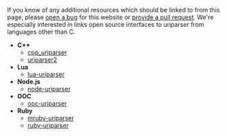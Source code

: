 <!--
.. title: uriparser Bindings & 3rd-party Wrappers
.. slug: bindings
.. date: 2018-01-06 23:36:06 UTC
.. tags:
.. category:
.. link:
.. description:
.. type: text
-->

If you know of any additional resources which should be linked to
from this page,
please [open a bug](https://github.com/uriparser/uriparser.github.io/issues)
for this website or
[provide a pull request](https://github.com/uriparser/uriparser.github.io/pulls).
We're especially interested in links open source interfaces to uriparser
from languages other than C.


* __C++__
    * [cpp_uriparser](https://github.com/azerg/cpp_uriparser)
    * [uriparser2](https://github.com/bnoordhuis/uriparser2)
* __Lua__
    * [lua-uriparser](https://github.com/mah0x211/lua-uriparser)
* __Node.js__
    * [node-uriparser](https://github.com/DreamLab/node-uriparser)
* __OOC__
    * [ooc-uriparser](https://github.com/fredreichbier/ooc-uriparser)
* __Ruby__
    * [mruby-uriparser](https://github.com/gemmaro/mruby-uriparser)
    * [ruby-uriparser](https://github.com/tlewin/ruby-uriparser)
